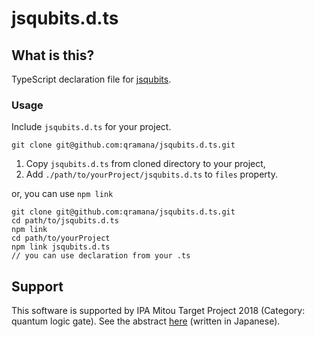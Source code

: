 # jsqubits.d.ts

## What is this?

TypeScript declaration file for [jsqubits](https://github.com/davidbkemp/jsqubits).

### Usage

Include `jsqubits.d.ts` for your project.

```
git clone git@github.com:qramana/jsqubits.d.ts.git
```

1. Copy `jsqubits.d.ts` from cloned directory to your project,
2. Add `./path/to/yourProject/jsqubits.d.ts` to `files` property.

or, you can use `npm link`

```
git clone git@github.com:qramana/jsqubits.d.ts.git
cd path/to/jsqubits.d.ts
npm link
cd path/to/yourProject
npm link jsqubits.d.ts
// you can use declaration from your .ts 
```

## Support

This software is supported by IPA Mitou Target Project 2018 (Category: quantum logic gate).
See the abstract [here](https://www.ipa.go.jp/jinzai/target/2018/koubo2_index.html) (written in Japanese).
